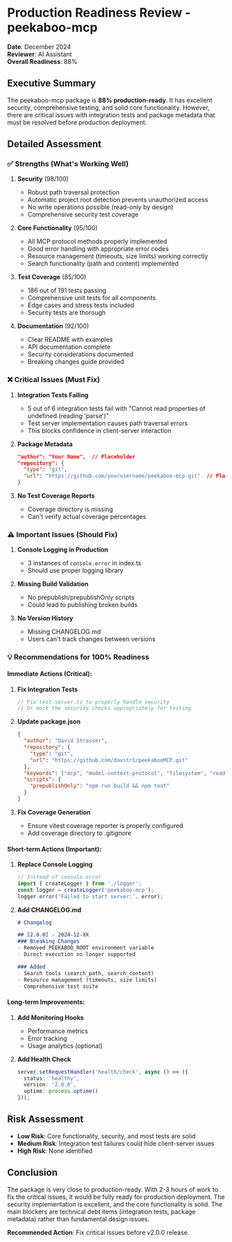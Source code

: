 # Production Readiness Review - peekaboo-mcp

**Date**: December 2024  
**Reviewer**: AI Assistant  
**Overall Readiness**: 88%

## Executive Summary

The peekaboo-mcp package is **88% production-ready**. It has excellent security, comprehensive testing, and solid core functionality. However, there are critical issues with integration tests and package metadata that must be resolved before production deployment.

## Detailed Assessment

### ✅ Strengths (What's Working Well)

1. **Security** (98/100)
   - Robust path traversal protection
   - Automatic project root detection prevents unauthorized access
   - No write operations possible (read-only by design)
   - Comprehensive security test coverage

2. **Core Functionality** (95/100)
   - All MCP protocol methods properly implemented
   - Good error handling with appropriate error codes
   - Resource management (timeouts, size limits) working correctly
   - Search functionality (path and content) implemented

3. **Test Coverage** (85/100)
   - 186 out of 191 tests passing
   - Comprehensive unit tests for all components
   - Edge cases and stress tests included
   - Security tests are thorough

4. **Documentation** (92/100)
   - Clear README with examples
   - API documentation complete
   - Security considerations documented
   - Breaking changes guide provided

### ❌ Critical Issues (Must Fix)

1. **Integration Tests Failing**
   - 5 out of 6 integration tests fail with "Cannot read properties of undefined (reading 'parse')"
   - Test server implementation causes path traversal errors
   - This blocks confidence in client-server interaction

2. **Package Metadata**
   ```json
   "author": "Your Name",  // Placeholder
   "repository": {
     "type": "git",
     "url": "https://github.com/yourusername/peekaboo-mcp.git"  // Placeholder
   }
   ```

3. **No Test Coverage Reports**
   - Coverage directory is missing
   - Can't verify actual coverage percentages

### ⚠️ Important Issues (Should Fix)

1. **Console Logging in Production**
   - 3 instances of `console.error` in index.ts
   - Should use proper logging library

2. **Missing Build Validation**
   - No prepublish/prepublishOnly scripts
   - Could lead to publishing broken builds

3. **No Version History**
   - Missing CHANGELOG.md
   - Users can't track changes between versions

### 💡 Recommendations for 100% Readiness

#### Immediate Actions (Critical):

1. **Fix Integration Tests**
   ```typescript
   // Fix test-server.ts to properly handle security
   // Or mock the security checks appropriately for testing
   ```

2. **Update package.json**
   ```json
   {
     "author": "David Strasser",
     "repository": {
       "type": "git",
       "url": "https://github.com/davstr1/peekabooMCP.git"
     },
     "keywords": ["mcp", "model-context-protocol", "filesystem", "readonly"],
     "scripts": {
       "prepublishOnly": "npm run build && npm test"
     }
   }
   ```

3. **Fix Coverage Generation**
   - Ensure vitest coverage reporter is properly configured
   - Add coverage directory to .gitignore

#### Short-term Actions (Important):

1. **Replace Console Logging**
   ```typescript
   // Instead of console.error
   import { createLogger } from './logger';
   const logger = createLogger('peekaboo-mcp');
   logger.error('Failed to start server:', error);
   ```

2. **Add CHANGELOG.md**
   ```markdown
   # Changelog
   
   ## [2.0.0] - 2024-12-XX
   ### Breaking Changes
   - Removed PEEKABOO_ROOT environment variable
   - Direct execution no longer supported
   
   ### Added
   - Search tools (search_path, search_content)
   - Resource management (timeouts, size limits)
   - Comprehensive test suite
   ```

#### Long-term Improvements:

1. **Add Monitoring Hooks**
   - Performance metrics
   - Error tracking
   - Usage analytics (optional)

2. **Add Health Check**
   ```typescript
   server.setRequestHandler('health/check', async () => ({
     status: 'healthy',
     version: '2.0.0',
     uptime: process.uptime()
   }));
   ```

## Risk Assessment

- **Low Risk**: Core functionality, security, and most tests are solid
- **Medium Risk**: Integration test failures could hide client-server issues
- **High Risk**: None identified

## Conclusion

The package is very close to production-ready. With 2-3 hours of work to fix the critical issues, it would be fully ready for production deployment. The security implementation is excellent, and the core functionality is solid. The main blockers are technical debt items (integration tests, package metadata) rather than fundamental design issues.

**Recommended Action**: Fix critical issues before v2.0.0 release.